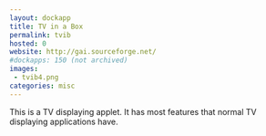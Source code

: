 ```yaml
---
layout: dockapp
title: TV in a Box
permalink: tvib
hosted: 0
website: http://gai.sourceforge.net/
#dockapps: 150 (not archived)
images:
 - tvib4.png
categories: misc
---
```

This is a TV displaying applet. It has most features that normal TV displaying
applications have.
